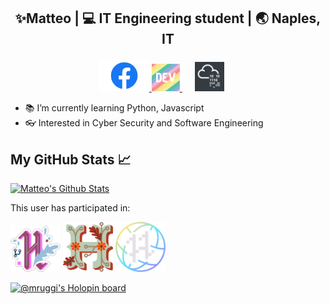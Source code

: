 ## <p align="middle"> ✨Matteo | 💻 IT Engineering student | 🌏 Naples, IT </p>

<p float="left" align="middle">
  <a href="https://www.facebook.com/mruggi00/">
  <img src="fb.png" width="80" />
  </a>
  <a href="https://dev.to/mruggi">
  <img src="dev.png" width="45" /> 
  </a>
  <a href="https://tryhackme.com/p/Mortino">
  <img src="tryhackme.jpg" width="47.5" hspace="20" >
  </a>
</p>

- 📚 I’m currently learning Python, Javascript
- 👓 Interested in Cyber Security and Software Engineering

## My GitHub Stats 📈

<a href="https://github.com/mRuggi/github-readme-stats">
<img alt="Matteo's Github Stats" src="https://github-readme-stats.vercel.app/api?username=mRuggi&show_icons=true&count_private=true&theme=dracula&hide_border=true&title_color=30f2e5&bg_color=0D1117" />
</a>

This user has participated in:

<img src="h2020.png" width="80" alt="Hacktoberfest 2020 badge" /> <img src="h2021.png" width="80" alt="Hacktoberfest 2021 badge" /> <img src="h2022.png" width="80" alt="Hacktoberfest 2022 badge" />

[![@mruggi's Holopin board](https://holopin.io/api/user/board?user=mruggi)](https://holopin.io/@mruggi)





